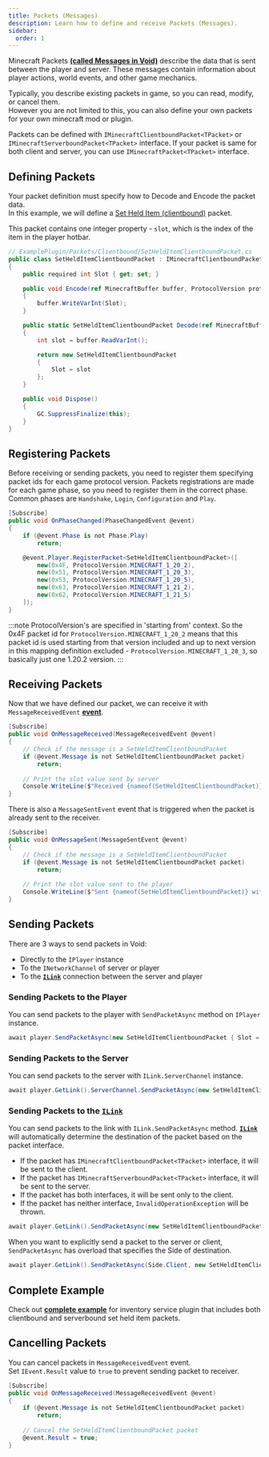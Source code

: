 ```yaml
---
title: Packets (Messages)
description: Learn how to define and receive Packets (Messages).
sidebar:
  order: 1
---
```


Minecraft Packets [**(called Messages in Void)**](https://github.com/caunt/Void/blob/main/src/Minecraft/Network/Messages/Packets/IMinecraftPacket.cs#L7) describe the data that is sent between the player and server.
These messages contain information about player actions, world events, and other game mechanics.

Typically, you describe existing packets in game, so you can read, modify, or cancel them.  
However you are not limited to this, you can also define your own packets for your own minecraft mod or plugin.

Packets can be defined with `IMinecraftClientboundPacket<TPacket>` or `IMinecraftServerboundPacket<TPacket>` interface. If your packet is same for both client and server, you can use `IMinecraftPacket<TPacket>` interface.

## Defining Packets
Your packet definition must specify how to Decode and Encode the packet data.  
In this example, we will define a [Set Held Item (clientbound)](https://minecraft.wiki/w/Java_Edition_protocol/Packets#Set_Held_Item_(clientbound)) packet.

This packet contains one integer property - `slot`, which is the index of the item in the player hotbar.
```csharp
// ExamplePlugin/Packets/Clientbound/SetHeldItemClientboundPacket.cs
public class SetHeldItemClientboundPacket : IMinecraftClientboundPacket<SetHeldItemClientboundPacket>
{
    public required int Slot { get; set; }

    public void Encode(ref MinecraftBuffer buffer, ProtocolVersion protocolVersion)
    {
        buffer.WriteVarInt(Slot);
    }

    public static SetHeldItemClientboundPacket Decode(ref MinecraftBuffer buffer, ProtocolVersion protocolVersion)
    {
        int slot = buffer.ReadVarInt();

        return new SetHeldItemClientboundPacket
        {
            Slot = slot
        };
    }

    public void Dispose()
    {
        GC.SuppressFinalize(this);
    }
}

```

## Registering Packets
Before receiving or sending packets, you need to register them specifying packet ids for each game protocol version.
Packets registrations are made for each game phase, so you need to register them in the correct phase. Common phases are `Handshake`, `Login`, `Configuration` and `Play`.
```csharp
[Subscribe]
public void OnPhaseChanged(PhaseChangedEvent @event)
{
    if (@event.Phase is not Phase.Play)
        return;

    @event.Player.RegisterPacket<SetHeldItemClientboundPacket>([
        new(0x4F, ProtocolVersion.MINECRAFT_1_20_2),
        new(0x51, ProtocolVersion.MINECRAFT_1_20_3),
        new(0x53, ProtocolVersion.MINECRAFT_1_20_5),
        new(0x63, ProtocolVersion.MINECRAFT_1_21_2),
        new(0x62, ProtocolVersion.MINECRAFT_1_21_5)
    ]);
}
```

:::note
ProtocolVersion's are specified in 'starting from' context.
So the 0x4F packet id for `ProtocolVersion.MINECRAFT_1_20_2` means that this packet id is used starting from that version included and up to next version in this mapping definition excluded - `ProtocolVersion.MINECRAFT_1_20_3`, so basically just one 1.20.2 version.
:::

## Receiving Packets
Now that we have defined our packet, we can receive it with `MessageReceivedEvent` [**event**](/developing-plugins/events/listening-to-events/).
```csharp
[Subscribe]
public void OnMessageReceived(MessageReceivedEvent @event)
{
    // Check if the message is a SetHeldItemClientboundPacket
    if (@event.Message is not SetHeldItemClientboundPacket packet)
        return;
        
    // Print the slot value sent by server
    Console.WriteLine($"Received {nameof(SetHeldItemClientboundPacket)} with Slot: {packet.Slot}");
}
```

There is also a `MessageSentEvent` event that is triggered when the packet is already sent to the receiver.
```csharp
[Subscribe]
public void OnMessageSent(MessageSentEvent @event)
{
    // Check if the message is a SetHeldItemClientboundPacket
    if (@event.Message is not SetHeldItemClientboundPacket packet)
        return;
        
    // Print the slot value sent to the player
    Console.WriteLine($"Sent {nameof(SetHeldItemClientboundPacket)} with Slot: {packet.Slot}");
}
```

## Sending Packets
There are 3 ways to send packets in Void:
- Directly to the `IPlayer` instance
- To the `INetworkChannel` of server or player 
- To the [**`ILink`**](/developing-plugins/network/links) connection between the server and player

### Sending Packets to the Player
You can send packets to the player with `SendPacketAsync` method on `IPlayer` instance.
```csharp
await player.SendPacketAsync(new SetHeldItemClientboundPacket { Slot = slot }, cancellationToken);
```

### Sending Packets to the Server
You can send packets to the server with `ILink.ServerChannel` instance.
```csharp
await player.GetLink().ServerChannel.SendPacketAsync(new SetHeldItemClientboundPacket { Slot = slot }, cancellationToken);
```

### Sending Packets to the [**`ILink`**](/developing-plugins/network/links)
You can send packets to the link with `ILink.SendPacketAsync` method.
[**`ILink`**](/developing-plugins/network/links) will automatically determine the destination of the packet based on the packet interface.  
- If the packet has `IMinecraftClientboundPacket<TPacket>` interface, it will be sent to the client.
- If the packet has `IMinecraftServerboundPacket<TPacket>` interface, it will be sent to the server.
- If the packet has both interfaces, it will be sent only to the client.
- If the packet has neither interface, `InvalidOperationException` will be thrown.
```csharp
await player.GetLink().SendPacketAsync(new SetHeldItemClientboundPacket { Slot = slot }, cancellationToken);
```

When you want to explicitly send a packet to the server or client, `SendPacketAsync` has overload that specifies the Side of destination.
```csharp
await player.GetLink().SendPacketAsync(Side.Client, new SetHeldItemClientboundPacket { Slot = slot }, cancellationToken);
```

## Complete Example
Check out [**complete example**](https://github.com/caunt/Void/blob/main/src/Plugins/ExamplePlugin/Services/InventoryService.cs) for inventory service plugin that includes both clientbound and serverbound set held item packets.


## Cancelling Packets
You can cancel packets in `MessageReceivedEvent` event.  
Set `IEvent.Result` value to `true` to prevent sending packet to receiver.
```csharp
[Subscribe]
public void OnMessageReceived(MessageReceivedEvent @event)
{
    if (@event.Message is not SetHeldItemClientboundPacket packet)
        return;
        
    // Cancel the SetHeldItemClientboundPacket packet
    @event.Result = true;
}
```